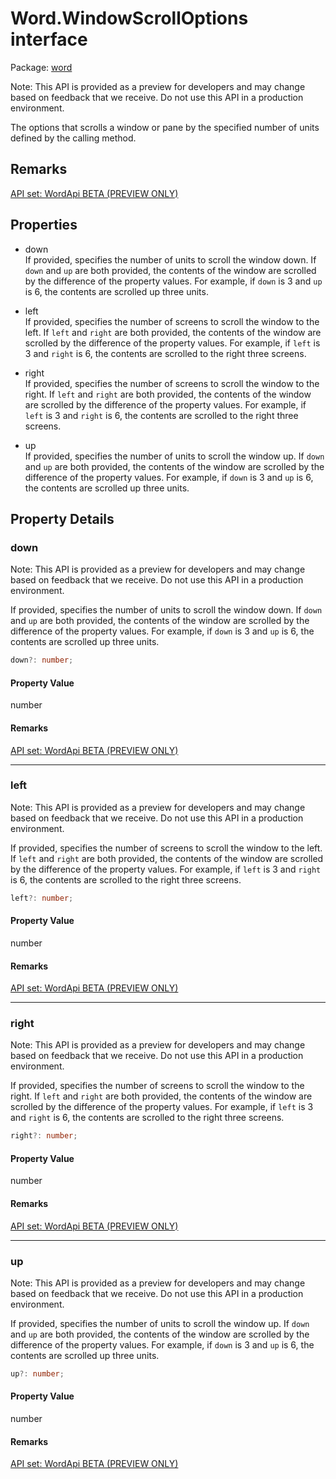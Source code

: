 # Word.WindowScrollOptions interface

Package: [word](/en-us/javascript/api/word)

Note: This API is provided as a preview for developers and may change based on feedback that we receive. Do not use this API in a production environment.

The options that scrolls a window or pane by the specified number of units defined by the calling method.

## Remarks

[ API set: WordApi BETA (PREVIEW ONLY) ](/en-us/javascript/api/requirement-sets/word/word-api-requirement-sets)

## Properties

- down  
  If provided, specifies the number of units to scroll the window down. If `down` and `up` are both provided, the contents of the window are scrolled by the difference of the property values. For example, if `down` is 3 and `up` is 6, the contents are scrolled up three units.

- left  
  If provided, specifies the number of screens to scroll the window to the left. If `left` and `right` are both provided, the contents of the window are scrolled by the difference of the property values. For example, if `left` is 3 and `right` is 6, the contents are scrolled to the right three screens.

- right  
  If provided, specifies the number of screens to scroll the window to the right. If `left` and `right` are both provided, the contents of the window are scrolled by the difference of the property values. For example, if `left` is 3 and `right` is 6, the contents are scrolled to the right three screens.

- up  
  If provided, specifies the number of units to scroll the window up. If `down` and `up` are both provided, the contents of the window are scrolled by the difference of the property values. For example, if `down` is 3 and `up` is 6, the contents are scrolled up three units.

## Property Details

### down

Note: This API is provided as a preview for developers and may change based on feedback that we receive. Do not use this API in a production environment.

If provided, specifies the number of units to scroll the window down. If `down` and `up` are both provided, the contents of the window are scrolled by the difference of the property values. For example, if `down` is 3 and `up` is 6, the contents are scrolled up three units.

```typescript
down?: number;
```

#### Property Value

number

#### Remarks

[ API set: WordApi BETA (PREVIEW ONLY) ](/en-us/javascript/api/requirement-sets/word/word-api-requirement-sets)

---

### left

Note: This API is provided as a preview for developers and may change based on feedback that we receive. Do not use this API in a production environment.

If provided, specifies the number of screens to scroll the window to the left. If `left` and `right` are both provided, the contents of the window are scrolled by the difference of the property values. For example, if `left` is 3 and `right` is 6, the contents are scrolled to the right three screens.

```typescript
left?: number;
```

#### Property Value

number

#### Remarks

[ API set: WordApi BETA (PREVIEW ONLY) ](/en-us/javascript/api/requirement-sets/word/word-api-requirement-sets)

---

### right

Note: This API is provided as a preview for developers and may change based on feedback that we receive. Do not use this API in a production environment.

If provided, specifies the number of screens to scroll the window to the right. If `left` and `right` are both provided, the contents of the window are scrolled by the difference of the property values. For example, if `left` is 3 and `right` is 6, the contents are scrolled to the right three screens.

```typescript
right?: number;
```

#### Property Value

number

#### Remarks

[ API set: WordApi BETA (PREVIEW ONLY) ](/en-us/javascript/api/requirement-sets/word/word-api-requirement-sets)

---

### up

Note: This API is provided as a preview for developers and may change based on feedback that we receive. Do not use this API in a production environment.

If provided, specifies the number of units to scroll the window up. If `down` and `up` are both provided, the contents of the window are scrolled by the difference of the property values. For example, if `down` is 3 and `up` is 6, the contents are scrolled up three units.

```typescript
up?: number;
```

#### Property Value

number

#### Remarks

[ API set: WordApi BETA (PREVIEW ONLY) ](/en-us/javascript/api/requirement-sets/word/word-api-requirement-sets)
